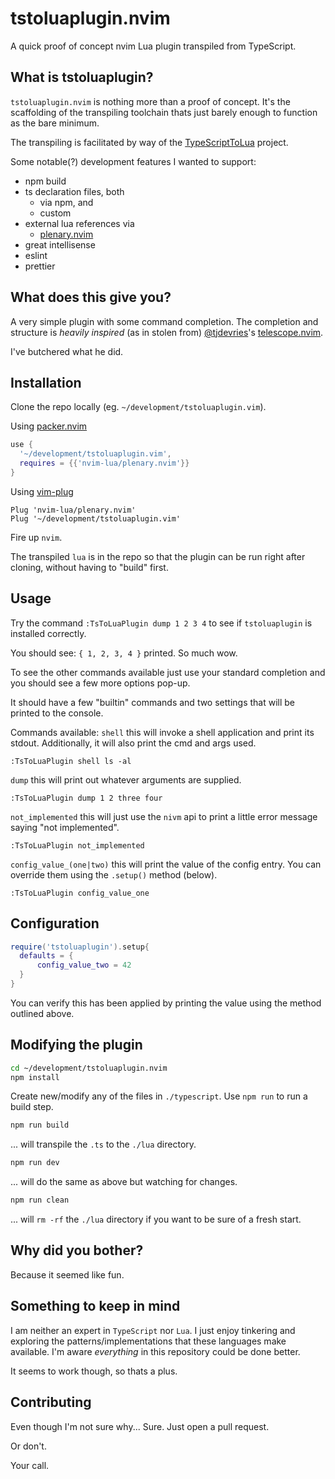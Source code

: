 # tstoluaplugin.nvim

A quick proof of concept nvim Lua plugin transpiled from TypeScript.

## What is tstoluaplugin?

`tstoluaplugin.nvim` is nothing more than a proof of concept. It's the scaffolding of the transpiling toolchain thats just barely enough to function as the bare minimum.

The transpiling is facilitated by way of the [TypeScriptToLua](https://typescripttolua.github.io/) project.

Some notable(?) development features I wanted to support:

-   npm build
-   ts declaration files, both
    -   via npm, and
    -   custom
-   external lua references via
    -   [plenary.nvim](https://github.com/nvim-lua/plenary.nvim)
-   great intellisense
-   eslint
-   prettier

## What does this give you?

A very simple plugin with some command completion. The completion and structure is _heavily inspired_ (as in stolen from) [@tjdevries](https://github.com/tjdevries)'s [telescope.nvim](https://github.com/nvim-telescope/telescope.nvim).

I've butchered what he did.

## Installation

Clone the repo locally (eg. `~/development/tstoluaplugin.vim`).

Using [packer.nvim](https://github.com/wbthomason/packer.nvim)

```lua
use {
  '~/development/tstoluaplugin.vim',
  requires = {{'nvim-lua/plenary.nvim'}}
}
```

Using [vim-plug](https://github.com/junegunn/vim-plug)

```viml
Plug 'nvim-lua/plenary.nvim'
Plug '~/development/tstoluaplugin.vim'
```

Fire up `nvim`.

The transpiled `lua` is in the repo so that the plugin can be run right after cloning, without having to "build" first.

## Usage

Try the command `:TsToLuaPlugin dump 1 2 3 4`
to see if `tstoluaplugin` is installed correctly.

You should see: `{ 1, 2, 3, 4 }` printed. So much wow.

To see the other commands available just use your standard completion and you should see a few more options pop-up.

It should have a few "builtin" commands and two settings that will be printed to the console.

Commands available:
`shell`
this will invoke a shell application and print its stdout. Additionally, it will also print the cmd and args used.

```vimL
:TsToLuaPlugin shell ls -al
```

`dump`
this will print out whatever arguments are supplied.

```vimL
:TsToLuaPlugin dump 1 2 three four
```

`not_implemented`
this will just use the `nivm` api to print a little error message saying "not implemented".

```vimL
:TsToLuaPlugin not_implemented
```

`config_value_(one|two)`
this will print the value of the config entry. You can override them using the `.setup()` method (below).

```vimL
:TsToLuaPlugin config_value_one
```

## Configuration

```lua
require('tstoluaplugin').setup{
  defaults = {
      config_value_two = 42
  }
}
```

You can verify this has been applied by printing the value using the method outlined above.

## Modifying the plugin

```bash
cd ~/development/tstoluaplugin.nvim
npm install
```

Create new/modify any of the files in `./typescript`.
Use `npm run` to run a build step.

```bash
npm run build
```

... will transpile the `.ts` to the `./lua` directory.

```bash
npm run dev
```

... will do the same as above but watching for changes.

```bash
npm run clean
```

... will `rm -rf` the `./lua` directory if you want to be sure of a fresh start.

## Why did you bother?

Because it seemed like fun.

## Something to keep in mind

I am neither an expert in `TypeScript` nor `Lua`. I just enjoy tinkering and exploring the patterns/implementations that these languages make available. I'm aware _everything_ in this repository could be done better.

It seems to work though, so thats a plus.

## Contributing

Even though I'm not sure why... Sure.
Just open a pull request.

Or don't.

Your call.
